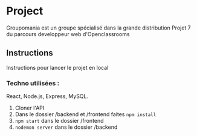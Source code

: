 # Project

Groupomania est un groupe spécialisé dans la grande distribution
Projet 7 du parcours developpeur web d'Openclassrooms

## Instructions

Instructions pour lancer le projet en local

### Techno utilisées :

React, Node.js, Express, MySQL.

1. Cloner l'API
2. Dans le dossier /backend et /frontend faites ```npm install``` 
3. `npm start` dans le dossier /frontend 
4. `nodemon server` dans le dossier /backend